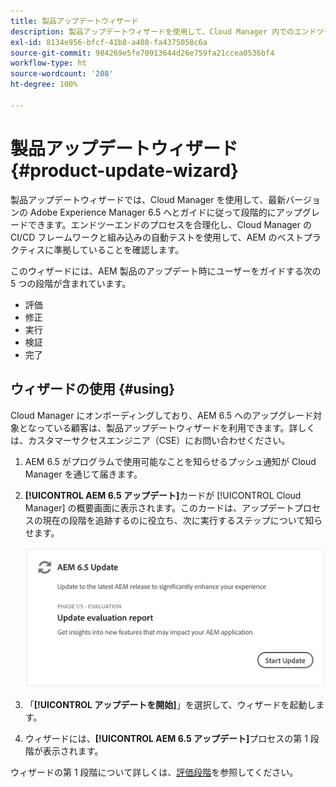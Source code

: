 ```yaml
---
title: 製品アップデートウィザード
description: 製品アップデートウィザードを使用して、Cloud Manager 内でのエンドツーエンドの AEM アップデートプロセスを合理化する方法について説明します。
exl-id: 8134e956-bfcf-41b8-a408-fa4375058c6a
source-git-commit: 984269e5fe70913644d26e759fa21ccea0536bf4
workflow-type: ht
source-wordcount: '208'
ht-degree: 100%

---
```



# 製品アップデートウィザード {#product-update-wizard}

製品アップデートウィザードでは、Cloud Manager を使用して、最新バージョンの Adobe Experience Manager 6.5 へとガイドに従って段階的にアップグレードできます。エンドツーエンドのプロセスを合理化し、Cloud Manager の CI/CD フレームワークと組み込みの自動テストを使用して、AEM のベストプラクティスに準拠していることを確認します。

このウィザードには、AEM 製品のアップデート時にユーザーをガイドする次の 5 つの段階が含まれています。

* 評価
* 修正
* 実行
* 検証
* 完了

## ウィザードの使用 {#using}

Cloud Manager にオンボーディングしており、AEM 6.5 へのアップグレード対象となっている顧客は、製品アップデートウィザードを利用できます。詳しくは、カスタマーサクセスエンジニア（CSE）にお問い合わせください。

1. AEM 6.5 がプログラムで使用可能なことを知らせるプッシュ通知が Cloud Manager を通じて届きます。

1. **[!UICONTROL AEM 6.5 アップデート]**&#x200B;カードが [!UICONTROL Cloud Manager] の概要画面に表示されます。このカードは、アップデートプロセスの現在の段階を追跡するのに役立ち、次に実行するステップについて知らせます。

   ![アップデートウィザードカード](/help/assets/Start-Update.png)

1. 「**[!UICONTROL アップデートを開始]**」を選択して、ウィザードを起動します。

1. ウィザードには、**[!UICONTROL AEM 6.5 アップデート]**&#x200B;プロセスの第 1 段階が表示されます。

ウィザードの第 1 段階について詳しくは、[評価段階](/help/product-update-wizard/evaluation.md)を参照してください。

